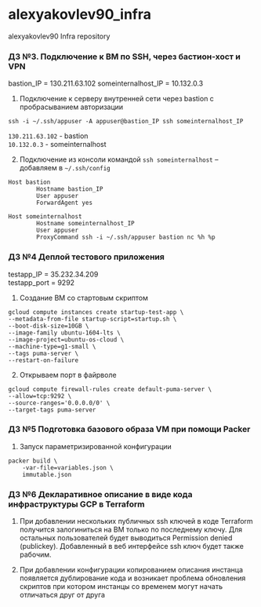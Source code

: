 # alexyakovlev90_infra
alexyakovlev90 Infra repository


### ДЗ №3. Подключение к ВМ по SSH, через бастион-хост и VPN

bastion_IP = 130.211.63.102
someinternalhost_IP = 10.132.0.3

1. Подключение к серверу внутренней сети через bastion с пробрасыванием авторизации
```$xslt
ssh -i ~/.ssh/appuser -A appuser@bastion_IP ssh someinternalhost_IP
```
`130.211.63.102` - bastion  
`10.132.0.3` - someinternalhost


2. Подключение из консоли командой `ssh someinternalhost` –
добавляем в `~/.ssh/config`
```$xslt
Host bastion
        Hostname bastion_IP
        User appuser
        ForwardAgent yes

Host someinternalhost
        Hostname someinternalhost_IP
        User appuser
        ProxyCommand ssh -i ~/.ssh/appuser bastion nc %h %p
```


### ДЗ №4 Деплой тестового приложения

testapp_IP = 35.232.34.209  
testapp_port = 9292

1. Создание ВМ со стартовым скриптом
```
gcloud compute instances create startup-test-app \
--metadata-from-file startup-script=startup.sh \
--boot-disk-size=10GB \
--image-family ubuntu-1604-lts \
--image-project=ubuntu-os-cloud \
--machine-type=g1-small \
--tags puma-server \
--restart-on-failure
```

2. Открываем порт в файрволе
```
gcloud compute firewall-rules create default-puma-server \
--allow=tcp:9292 \
--source-ranges='0.0.0.0/0' \
--target-tags puma-server
```

### ДЗ №5 Подготовка базового образа VM при помощи Packer

1. Запуск параметризированной конфигурации 
```
packer build \
    -var-file=variables.json \
    immutable.json
```

### ДЗ №6 Декларативное описание в виде кода инфраструктуры GCP в Terraform

1. При добавлении нескольких публичных ssh ключей в коде Terraform 
получится залогиниться на ВМ только по последнему ключу. Для остальных 
пользователей будет выводиться Permission denied (publickey). Добавленный 
в веб интерфейсе ssh ключ будет также рабочим.

2. При добавлении конфигурации копированием описания инстанца появляется 
дублирование кода и возникает проблема обновления скриптов при котором 
инстанцы со временем могут начать отличаться друг от друга
